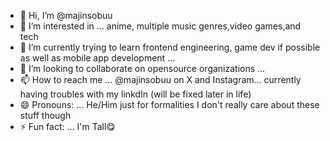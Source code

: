 - 👋 Hi, I’m @majinsobuu
- 👀 I’m interested in ... anime, multiple music genres,video games,and tech
- 🌱 I’m currently trying to learn frontend engineering, game dev if possible as well as mobile app development ...
- 💞️ I’m looking to collaborate on opensource organizations ...
- 📫 How to reach me ... @majinsobuu on X and Instagram... currently having troubles with my linkdIn (will be fixed later in life)
- 😄 Pronouns: ... He/Him just for formalities I don't really care about these stuff though
- ⚡ Fun fact: ... I'm Tall😋

<!---
majinsobuu/majinsobuu is a ✨ special ✨ repository because its `README.md` (this file) appears on your GitHub profile.
You can click the Preview link to take a look at your changes.
--->
